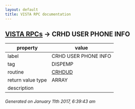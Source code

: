 ```yaml
---
layout: default
title: VISTA RPC documentation
---
```




## [VISTA RPCs](TableOfContent.md) &#8594; CRHD USER PHONE INFO 

 property | value 
--- | --- 
 label | CRHD USER PHONE INFO
 tag | DISPEMP
 routine | [CRHDUD](http://code.osehra.org/dox/Routine_CRHDUD_source.html)
 return value type | ARRAY
 description | 




 ###### Generated on January 11th 2017, 6:39:43 am